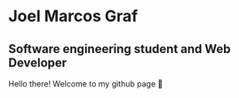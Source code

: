 # **Joel Marcos Graf**
## Software engineering student and Web Developer

Hello there! Welcome to my github page :vulcan_salute:
